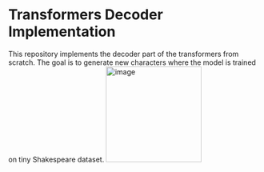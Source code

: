 # Transformers Decoder Implementation

This repository implements the decoder part of the transformers from scratch. The goal is to generate new characters where the model is trained on tiny Shakespeare dataset.
<img width="191" alt="image" src="https://github.com/hubaditya/transformers-decoder/assets/19775768/c804be36-0246-492f-a794-1934ef334f88">

